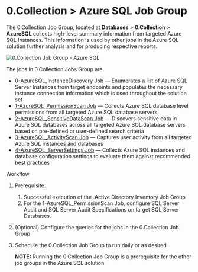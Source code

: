 # 0.Collection > Azure SQL Job Group

The 0.Collection Job Group, located at **Databases** > **0.Collection** > **AzureSQL** collects
high–level summary information from targeted Azure SQL Instances. This information is used by other
jobs in the Azure SQL solution further analysis and for producing respective reports.

![0.Collection Job Group - Azure SQL](/img/product_docs/accessanalyzer/solutions/databases/azuresql/collection/collectionjobmenu.webp)

The jobs in 0.Collection Jobs Group are:

- 0-AzureSQL_InstanceDiscovery Job — Enumerates a list of Azure SQL Server Instances from target
  endpoints and populates the necessary instance connection information which is used throughout the
  solution set
- [1-AzureSQL_PermissionScan Job](/docs/accessanalyzer/12.0/solutions/databases/azuresql/collection/1-azuresql_permissionscan.md) — Collects Azure SQL database level
  permissions from all targeted Azure SQL database servers
- [2-AzureSQL_SensitiveDataScan Job](/docs/accessanalyzer/12.0/solutions/databases/azuresql/collection/2-azuresql_sensitivedatascan.md) — Discovers sensitive data in
  Azure SQL databases across all targeted Azure SQL database servers based on pre-defined or
  user-defined search criteria
- [3-AzureSQL_ActivityScan Job](/docs/accessanalyzer/12.0/solutions/databases/azuresql/collection/3-azuresql_activityscan.md) — Captures user activity from all
  targeted Azure SQL instances and databases
- [4-AzureSQL_ServerSettings Job](/docs/accessanalyzer/12.0/solutions/databases/azuresql/collection/4-azuresql_serversettings.md) — Collects Azure SQL instances and
  database configuration settings to evaluate them against recommended best practices

Workflow

1. Prerequisite:
    1. Successful execution of the .Active Directory Inventory Job Group
    2. For the 1-AzureSQL_PermissionScan Job, configure SQL Server Audit and SQL Server Audit
       Specifications on target SQL Server Databases.
2. (Optional) Configure the queries for the jobs in the 0.Collection Job Group
3. Schedule the 0.Collection Job Group to run daily or as desired

    **NOTE:** Running the 0.Collection Job Group is a prerequisite for the other job groups in the
    Azure SQL solution
